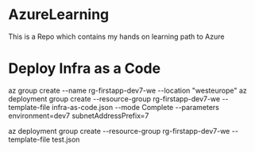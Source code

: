 # AzureLearning

This is a Repo which contains my hands on learning path to Azure

# Deploy Infra as a Code

az group create --name rg-firstapp-dev7-we --location "westeurope"
az deployment group create --resource-group rg-firstapp-dev7-we  --template-file infra-as-code.json --mode Complete --parameters environment=dev7 subnetAddressPrefix=7


az deployment group create --resource-group rg-firstapp-dev7-we  --template-file test.json